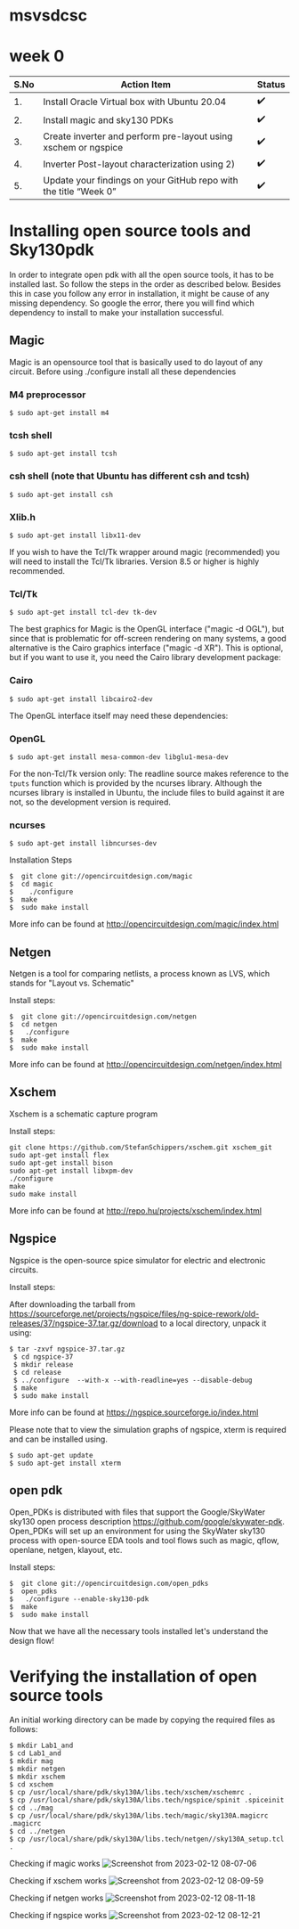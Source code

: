 # msvsdcsc
# week 0
| S.No  | Action Item | Status |
| ----- | ----------- | ------|
| 1.  | Install Oracle Virtual box with Ubuntu 20.04 | :heavy_check_mark: |
| 2.  | Install magic and sky130 PDKs | :heavy_check_mark: |
| 3.  | Create inverter and perform pre-layout using xschem or ngspice | :heavy_check_mark: |
| 4.  | Inverter Post-layout characterization using 2) | :heavy_check_mark: |
| 5.  | Update your findings on your GitHub repo with the title “Week 0” | :heavy_check_mark: |


# Installing open source tools and Sky130pdk
In order to integrate open pdk with all the open source tools, it has to be installed last. So follow the steps in the order as described below. Besides this in case you follow any error in installation, it might be cause of any missing dependency. So google the error, there you will find which dependency to install to make your installation successful.


## Magic
Magic is an opensource tool that is basically used to do layout of any circuit.
Before using ./configure install all these dependencies
### M4 preprocessor
```
$ sudo apt-get install m4
```
### tcsh shell
```
$ sudo apt-get install tcsh
```
### csh shell (note that Ubuntu has different csh and tcsh)
```
$ sudo apt-get install csh
```
### Xlib.h
```
$ sudo apt-get install libx11-dev
```
If you wish to have the Tcl/Tk wrapper around magic (recommended) you will need to install the Tcl/Tk libraries. Version 8.5 or higher is highly recommended.
### Tcl/Tk
```
$ sudo apt-get install tcl-dev tk-dev
```
The best graphics for Magic is the OpenGL interface ("magic -d OGL"), but since that is problematic for off-screen rendering on many systems, a good alternative is the Cairo graphics interface ("magic -d XR"). This is optional, but if you want to use it, you need the Cairo library development package:
### Cairo
```
$ sudo apt-get install libcairo2-dev
```
The OpenGL interface itself may need these dependencies:
### OpenGL
```
$ sudo apt-get install mesa-common-dev libglu1-mesa-dev
```
For the non-Tcl/Tk version only: The readline source makes reference to the `tputs` function which is provided by the ncurses library. Although the ncurses library is installed in Ubuntu, the include files to build against it are not, so the development version is required.
### ncurses
```
$ sudo apt-get install libncurses-dev
```

Installation Steps

```
$  git clone git://opencircuitdesign.com/magic
$  cd magic
$	 ./configure
$  make
$  sudo make install
```
More info can be found at http://opencircuitdesign.com/magic/index.html

## Netgen
Netgen is a tool for comparing netlists, a process known as LVS, which stands for "Layout vs. Schematic"

Install steps:
```
$  git clone git://opencircuitdesign.com/netgen
$  cd netgen
$	./configure
$  make
$  sudo make install
```
More info can be found at http://opencircuitdesign.com/netgen/index.html

## Xschem
Xschem is a schematic capture program

Install steps:
```
git clone https://github.com/StefanSchippers/xschem.git xschem_git
sudo apt-get install flex
sudo apt-get install bison
sudo apt-get install libxpm-dev
./configure
make
sudo make install
```
More info can be found at http://repo.hu/projects/xschem/index.html

## Ngspice
Ngspice is the open-source spice simulator for electric and electronic circuits.

Install steps:

After downloading the tarball from https://sourceforge.net/projects/ngspice/files/ng-spice-rework/old-releases/37/ngspice-37.tar.gz/download to a local directory, unpack it using:
```
$ tar -zxvf ngspice-37.tar.gz
 $ cd ngspice-37
 $ mkdir release
 $ cd release
 $ ../configure  --with-x --with-readline=yes --disable-debug
 $ make
 $ sudo make install
 ```
 More info can be found at https://ngspice.sourceforge.io/index.html

Please note that to view the simulation graphs of ngspice, xterm is required and can be installed using.
```
$ sudo apt-get update
$ sudo apt-get install xterm
```

## open pdk
Open_PDKs is distributed with files that support the Google/SkyWater sky130 open process description https://github.com/google/skywater-pdk. Open_PDKs will set up an environment for using the SkyWater sky130 process with open-source EDA tools and tool flows such as magic, qflow, openlane, netgen, klayout, etc.

Install steps:
```
$  git clone git://opencircuitdesign.com/open_pdks
$  open_pdks
$	./configure --enable-sky130-pdk
$  make
$  sudo make install
```
Now that we have all the necessary tools installed let's understand the design flow!

# Verifying the installation of open source tools
An initial working directory can be made by copying the required files as follows:
```
$ mkdir Lab1_and
$ cd Lab1_and
$ mkdir mag
$ mkdir netgen
$ mkdir xschem
$ cd xschem
$ cp /usr/local/share/pdk/sky130A/libs.tech/xschem/xschemrc .
$ cp /usr/local/share/pdk/sky130A/libs.tech/ngspice/spinit .spiceinit
$ cd ../mag
$ cp /usr/local/share/pdk/sky130A/libs.tech/magic/sky130A.magicrc .magicrc
$ cd ../netgen
$ cp /usr/local/share/pdk/sky130A/libs.tech/netgen//sky130A_setup.tcl .
```
Checking if magic works
![Screenshot from 2023-02-12 08-07-06](https://user-images.githubusercontent.com/65780913/218290703-f27de2e5-83b7-4a33-8b4d-ac3e9a818ece.png)

Checking if xschem works
![Screenshot from 2023-02-12 08-09-59](https://user-images.githubusercontent.com/65780913/218290782-9e1e3177-bf64-478f-a78f-e317e83c81b4.png)

Checking if netgen works
![Screenshot from 2023-02-12 08-11-18](https://user-images.githubusercontent.com/65780913/218290833-41535f66-15f2-4022-ac45-fcd130a6cb01.png)

Checking if ngspice works
![Screenshot from 2023-02-12 08-12-21](https://user-images.githubusercontent.com/65780913/218290870-d6616286-d53a-4797-8ad9-21ae73e11d43.png)



